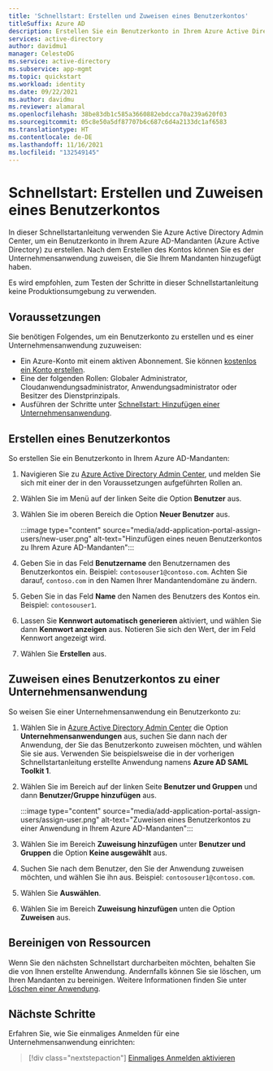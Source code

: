 ```yaml
---
title: 'Schnellstart: Erstellen und Zuweisen eines Benutzerkontos'
titleSuffix: Azure AD
description: Erstellen Sie ein Benutzerkonto in Ihrem Azure Active Directory-Mandanten, und weisen Sie es einer Anwendung zu.
services: active-directory
author: davidmu1
manager: CelesteDG
ms.service: active-directory
ms.subservice: app-mgmt
ms.topic: quickstart
ms.workload: identity
ms.date: 09/22/2021
ms.author: davidmu
ms.reviewer: alamaral
ms.openlocfilehash: 38be83db1c585a3660882ebdcca70a239a620f03
ms.sourcegitcommit: 05c8e50a5df87707b6c687c6d4a2133dc1af6583
ms.translationtype: HT
ms.contentlocale: de-DE
ms.lasthandoff: 11/16/2021
ms.locfileid: "132549145"
---
```

# <a name="quickstart-create-and-assign-a-user-account"></a>Schnellstart: Erstellen und Zuweisen eines Benutzerkontos

In dieser Schnellstartanleitung verwenden Sie Azure Active Directory Admin Center, um ein Benutzerkonto in Ihrem Azure AD-Mandanten (Azure Active Directory) zu erstellen. Nach dem Erstellen des Kontos können Sie es der Unternehmensanwendung zuweisen, die Sie Ihrem Mandanten hinzugefügt haben.

Es wird empfohlen, zum Testen der Schritte in dieser Schnellstartanleitung keine Produktionsumgebung zu verwenden.

## <a name="prerequisites"></a>Voraussetzungen

Sie benötigen Folgendes, um ein Benutzerkonto zu erstellen und es einer Unternehmensanwendung zuzuweisen:

- Ein Azure-Konto mit einem aktiven Abonnement. Sie können [kostenlos ein Konto erstellen](https://azure.microsoft.com/free/?WT.mc_id=A261C142F).
- Eine der folgenden Rollen: Globaler Administrator, Cloudanwendungsadministrator, Anwendungsadministrator oder Besitzer des Dienstprinzipals.
- Ausführen der Schritte unter [Schnellstart: Hinzufügen einer Unternehmensanwendung](add-application-portal.md).

## <a name="create-a-user-account"></a>Erstellen eines Benutzerkontos

So erstellen Sie ein Benutzerkonto in Ihrem Azure AD-Mandanten:

1. Navigieren Sie zu [Azure Active Directory Admin Center](https://aad.portal.azure.com), und melden Sie sich mit einer der in den Voraussetzungen aufgeführten Rollen an.
1. Wählen Sie im Menü auf der linken Seite die Option **Benutzer** aus.
1. Wählen Sie im oberen Bereich die Option **Neuer Benutzer** aus.

    :::image type="content" source="media/add-application-portal-assign-users/new-user.png" alt-text="Hinzufügen eines neuen Benutzerkontos zu Ihrem Azure AD-Mandanten":::
    
1. Geben Sie in das Feld **Benutzername** den Benutzernamen des Benutzerkontos ein. Beispiel: `contosouser1@contoso.com`. Achten Sie darauf, `contoso.com` in den Namen Ihrer Mandantendomäne zu ändern.
1. Geben Sie in das Feld **Name** den Namen des Benutzers des Kontos ein. Beispiel: `contosouser1`.
1. Lassen Sie **Kennwort automatisch generieren** aktiviert, und wählen Sie dann **Kennwort anzeigen** aus. Notieren Sie sich den Wert, der im Feld Kennwort angezeigt wird.
1. Wählen Sie **Erstellen** aus.

## <a name="assign-a-user-account-to-an-enterprise-application"></a>Zuweisen eines Benutzerkontos zu einer Unternehmensanwendung

So weisen Sie einer Unternehmensanwendung ein Benutzerkonto zu:

1. Wählen Sie in [Azure Active Directory Admin Center](https://aad.portal.azure.com) die Option **Unternehmensanwendungen** aus, suchen Sie dann nach der Anwendung, der Sie das Benutzerkonto zuweisen möchten, und wählen Sie sie aus. Verwenden Sie beispielsweise die in der vorherigen Schnellstartanleitung erstellte Anwendung namens **Azure AD SAML Toolkit 1**.
1. Wählen Sie im Bereich auf der linken Seite **Benutzer und Gruppen** und dann **Benutzer/Gruppe hinzufügen** aus.

    :::image type="content" source="media/add-application-portal-assign-users/assign-user.png" alt-text="Zuweisen eines Benutzerkontos zu einer Anwendung in Ihrem Azure AD-Mandanten":::

1. Wählen Sie im Bereich **Zuweisung hinzufügen** unter **Benutzer und Gruppen** die Option **Keine ausgewählt** aus.
1. Suchen Sie nach dem Benutzer, den Sie der Anwendung zuweisen möchten, und wählen Sie ihn aus. Beispiel: `contosouser1@contoso.com`.
1. Wählen Sie **Auswählen**.
1. Wählen Sie im Bereich **Zuweisung hinzufügen** unten die Option **Zuweisen** aus.

## <a name="clean-up-resources"></a>Bereinigen von Ressourcen

Wenn Sie den nächsten Schnellstart durcharbeiten möchten, behalten Sie die von Ihnen erstellte Anwendung. Andernfalls können Sie sie löschen, um Ihren Mandanten zu bereinigen. Weitere Informationen finden Sie unter [Löschen einer Anwendung](delete-application-portal.md).

## <a name="next-steps"></a>Nächste Schritte

Erfahren Sie, wie Sie einmaliges Anmelden für eine Unternehmensanwendung einrichten:
> [!div class="nextstepaction"]
> [Einmaliges Anmelden aktivieren](add-application-portal-setup-sso.md)
